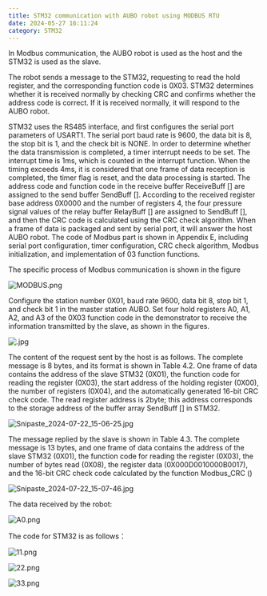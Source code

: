```yaml
---
title: STM32 communication with AUBO robot using MODBUS RTU
date: 2024-05-27 16:11:24
category: STM32
---
```

In Modbus communication, the AUBO robot is used as the host and the STM32 is used as the slave.
<!--more-->
The robot sends a message to the STM32, requesting to read the hold register, and the corresponding function code is 0X03. STM32 determines whether it is received normally by checking CRC and confirms whether the address code is correct. If it is received normally, it will respond to the AUBO robot.

STM32 uses the RS485 interface, and first configures the serial port parameters of USART1. The serial port baud rate is 9600, the data bit is 8, the stop bit is 1, and the check bit is NONE. In order to determine whether the data transmission is completed, a timer interrupt needs to be set. The interrupt time is 1ms, which is counted in the interrupt function. When the timing exceeds 4ms, it is considered that one frame of data reception is completed, the timer flag is reset, and the data processing is started. The address code and function code in the receive buffer ReceiveBuff [] are assigned to the send buffer SendBuff []. According to the received register base address 0X0000 and the number of registers 4, the four pressure signal values of the relay buffer RelayBuff [] are assigned to SendBuff [], and then the CRC code is calculated using the CRC check algorithm. When a frame of data is packaged and sent by serial port, it will answer the host AUBO robot. The code of Modbus part is shown in Appendix E, including serial port configuration, timer configuration, CRC check algorithm, Modbus initialization, and implementation of 03 function functions.

The specific process of Modbus communication is shown in the figure

![MODBUS.png](https://s2.loli.net/2024/07/22/dEoTJ1NiULQXfOM.png)

Configure the station number 0X01, baud rate 9600, data bit 8, stop bit 1, and check bit 1 in the master station AUBO. Set four hold registers A0, A1, A2, and A3 of the 0X03 function code in the demonstrator to receive the information transmitted by the slave, as shown in the figures.

![.jpg](https://s2.loli.net/2024/07/22/YoZIwrqjPaNfXlR.jpg)

The content of the request sent by the host is as follows. The complete message is 8 bytes, and its format is shown in Table 4.2. One frame of data contains the address of the slave STM32 (0X01), the function code for reading the register (0X03), the start address of the holding register (0X00), the number of registers (0X04), and the automatically generated 16-bit CRC check code. The read register address is 2byte; this address corresponds to the storage address of the buffer array SendBuff [] in STM32.

![Snipaste_2024-07-22_15-06-25.jpg](https://s2.loli.net/2024/07/22/HWSOXgMq8PcC9Ui.jpg)

The message replied by the slave is shown in Table 4.3. The complete message is 13 bytes, and one frame of data contains the address of the slave STM32 (0X01), the function code for reading the register (0X03), the number of bytes read (0X08), the register data (0X000D0010000B0017), and the 16-bit CRC check code calculated by the function Modbus_CRC ()

![Snipaste_2024-07-22_15-07-46.jpg](https://s2.loli.net/2024/07/22/LRAPlkzhMpW9sNI.jpg)

The data received by the robot:

![A0.png](https://s2.loli.net/2024/07/22/43Pb75exsAOCBzH.png)

The code for STM32 is as follows：

![11.png](https://s2.loli.net/2024/07/22/ygBbucp5l3VPwdX.png "Serial port configuration")

![22.png](https://s2.loli.net/2024/07/22/Wc6utCs2lKFY5Ny.png "Timer and Interrupt Configuration")

![33.png](https://s2.loli.net/2024/07/22/L1FAPXNskD7jeIa.png "Modbus Functions")
